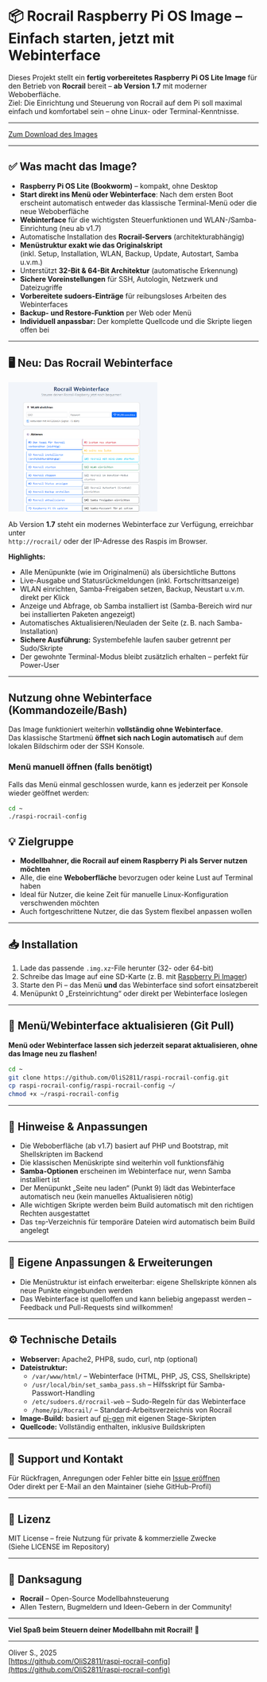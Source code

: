 # 📦 Rocrail Raspberry Pi OS Image – Einfach starten, jetzt mit Webinterface

Dieses Projekt stellt ein **fertig vorbereitetes Raspberry Pi OS Lite Image** für den Betrieb von **Rocrail** bereit – **ab Version 1.7** mit moderner Weboberfläche.  
Ziel: Die Einrichtung und Steuerung von Rocrail auf dem Pi soll maximal einfach und komfortabel sein – ohne Linux- oder Terminal-Kenntnisse.

---

[Zum Download des Images](image/README.md)

---

## ✅ Was macht das Image?

- **Raspberry Pi OS Lite (Bookworm)** – kompakt, ohne Desktop
- **Start direkt ins Menü oder Webinterface**: Nach dem ersten Boot erscheint automatisch entweder das klassische Terminal-Menü oder die neue Weboberfläche
- **Webinterface** für die wichtigsten Steuerfunktionen und WLAN-/Samba-Einrichtung (neu ab v1.7)
- Automatische Installation des **Rocrail-Servers** (architekturabhängig)
- **Menüstruktur exakt wie das Originalskript**  
  (inkl. Setup, Installation, WLAN, Backup, Update, Autostart, Samba u.v.m.)
- Unterstützt **32-Bit & 64-Bit Architektur** (automatische Erkennung)
- **Sichere Voreinstellungen** für SSH, Autologin, Netzwerk und Dateizugriffe
- **Vorbereitete sudoers-Einträge** für reibungsloses Arbeiten des Webinterfaces
- **Backup- und Restore-Funktion** per Web oder Menü
- **Individuell anpassbar:** Der komplette Quellcode und die Skripte liegen offen bei

---

## 🖥️ Neu: Das Rocrail Webinterface

<img src="image/bild.png" alt="Alternativtext" width="300" />

Ab Version **1.7** steht ein modernes Webinterface zur Verfügung, erreichbar unter  
`http://rocrail/` oder der IP-Adresse des Raspis im Browser.

**Highlights:**
- Alle Menüpunkte (wie im Originalmenü) als übersichtliche Buttons
- Live-Ausgabe und Statusrückmeldungen (inkl. Fortschrittsanzeige)
- WLAN einrichten, Samba-Freigaben setzen, Backup, Neustart u.v.m. direkt per Klick
- Anzeige und Abfrage, ob Samba installiert ist (Samba-Bereich wird nur bei installierten Paketen angezeigt)
- Automatisches Aktualisieren/Neuladen der Seite (z. B. nach Samba-Installation)
- **Sichere Ausführung:** Systembefehle laufen sauber getrennt per Sudo/Skripte
- Der gewohnte Terminal-Modus bleibt zusätzlich erhalten – perfekt für Power-User

---
## Nutzung ohne Webinterface (Kommandozeile/Bash)

Das Image funktioniert weiterhin **vollständig ohne Webinterface**.  
Das klassische Startmenü **öffnet sich nach Login automatisch** auf dem lokalen Bildschirm oder der SSH Konsole.

### Menü manuell öffnen (falls benötigt)

Falls das Menü einmal geschlossen wurde, kann es jederzeit per Konsole wieder geöffnet werden:
```sh
cd ~
./raspi-rocrail-config
```

## 💡 Zielgruppe

- **Modellbahner, die Rocrail auf einem Raspberry Pi als Server nutzen möchten**
- Alle, die eine **Weboberfläche** bevorzugen oder keine Lust auf Terminal haben
- Ideal für Nutzer, die keine Zeit für manuelle Linux-Konfiguration verschwenden möchten
- Auch fortgeschrittene Nutzer, die das System flexibel anpassen wollen

---

## 📥 Installation

1. Lade das passende `.img.xz`-File herunter (32- oder 64-bit)
2. Schreibe das Image auf eine SD-Karte (z. B. mit [Raspberry Pi Imager](https://www.raspberrypi.com/software/))
3. Starte den Pi – das Menü **und** das Webinterface sind sofort einsatzbereit
4. Menüpunkt 0 „Ersteinrichtung“ oder direkt per Webinterface loslegen

---

## 🔄 Menü/Webinterface aktualisieren (Git Pull)

**Menü oder Webinterface lassen sich jederzeit separat aktualisieren, ohne das Image neu zu flashen!**

```bash
cd ~
git clone https://github.com/OliS2811/raspi-rocrail-config.git
cp raspi-rocrail-config/raspi-rocrail-config ~/
chmod +x ~/raspi-rocrail-config
```
---

## 📝 Hinweise & Anpassungen

- Die Weboberfläche (ab v1.7) basiert auf PHP und Bootstrap, mit Shellskripten im Backend
- Die klassischen Menüskripte sind weiterhin voll funktionsfähig
- **Samba-Optionen** erscheinen im Webinterface nur, wenn Samba installiert ist
- Der Menüpunkt „Seite neu laden“ (Punkt 9) lädt das Webinterface automatisch neu (kein manuelles Aktualisieren nötig)
- Alle wichtigen Skripte werden beim Build automatisch mit den richtigen Rechten ausgestattet
- Das `tmp`-Verzeichnis für temporäre Dateien wird automatisch beim Build angelegt

---

## 🚀 Eigene Anpassungen & Erweiterungen

- Die Menüstruktur ist einfach erweiterbar: eigene Shellskripte können als neue Punkte eingebunden werden
- Das Webinterface ist quelloffen und kann beliebig angepasst werden – Feedback und Pull-Requests sind willkommen!

---

## ⚙️ Technische Details

- **Webserver:** Apache2, PHP8, sudo, curl, ntp (optional)
- **Dateistruktur:**  
  - `/var/www/html/` – Webinterface (HTML, PHP, JS, CSS, Shellskripte)
  - `/usr/local/bin/set_samba_pass.sh` – Hilfsskript für Samba-Passwort-Handling
  - `/etc/sudoers.d/rocrail-web` – Sudo-Regeln für das Webinterface
  - `/home/pi/Rocrail/` – Standard-Arbeitsverzeichnis von Rocrail
- **Image-Build:** basiert auf [pi-gen](https://github.com/RPi-Distro/pi-gen) mit eigenen Stage-Skripten
- **Quellcode:** Vollständig enthalten, inklusive Buildskripten

---

## 📢 Support und Kontakt

Für Rückfragen, Anregungen oder Fehler bitte ein [Issue eröffnen](https://github.com/OliS2811/raspi-rocrail-config/issues)  
Oder direkt per E-Mail an den Maintainer (siehe GitHub-Profil)

---

## 📜 Lizenz

MIT License – freie Nutzung für private & kommerzielle Zwecke  
(Siehe LICENSE im Repository)

---

## 🙏 Danksagung

- **Rocrail** – Open-Source Modellbahnsteuerung
- Allen Testern, Bugmeldern und Ideen-Gebern in der Community!

---

**Viel Spaß beim Steuern deiner Modellbahn mit Rocrail!** 🚂

---

Oliver S., 2025  
[https://github.com/OliS2811/raspi-rocrail-config](https://github.com/OliS2811/raspi-rocrail-config)
